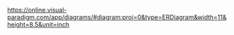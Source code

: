 https://online.visual-paradigm.com/app/diagrams/#diagram:proj=0&type=ERDiagram&width=11&height=8.5&unit=inch
